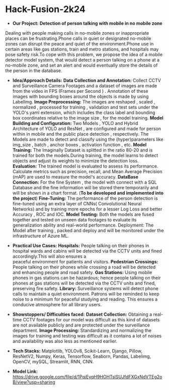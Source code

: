 # Hack-Fusion-2k24
- **Our Project:** 
**Detection of person talking with mobile in no mobile zone**

Dealing with people making calls in no-mobile zones or inappropriate places can be frustrating.Phone calls in quiet or designated no-mobile zones can disrupt the peace and quiet of the environment.Phone use in certain areas like gas stations, train and metro stations, and hospitals may pose safety risk.To cope with this problem, we propose the idea of a mobile detector model system, that would detect a person talking on a phone at a no-mobile zone, and set an alert and would eventually store the details of the person in the database.

- **Idea/Approach Details:**
**Data Collection and Annotation:** Collect CCTV and Surveillance Camera Footages and a  dataset of images are made from the video in FPS (Frames per Second ) . Annotation of these images with bounding boxes around the objects is made by using LabelImg.
**Image Preprocessing:** The images are reshaped , scaled , normalized , processed for training , validation and test sets under the YOLO's.yaml extension, which includes the class label and bounding box coordinates relative to the image size , for the model training.
**Model Building and Configuration:** Two Models , YOLO and Hybrid Architecture of YOLO and ResNet , are configured and made for person within in mobile and the public place detection , respectively. The Models are made to detect and classify using the (hyper)parameters like img_size , batch , anchor boxes , activation function , etc. 
**Model Training:** The Imaginally Dataset is splitted in the ratio 80-20 and is trained for both the models.During training, the model learns to detect objects and adjust its weights to minimize the detection loss.
**Evaluation:**  The trained model is evaluated to assess its performance. Calculate metrics such as precision, recall, and Mean Average Precision (mAP) are used to  measure the model's accuracy.
**DataBase Connection:** For the fine System , the model with connect with a SQL Database and the fine information will be stored there temporarily and will be shown in a chart format. (**To be developed and implemented into the project**)
**Fine-Tuning:** The performance of the person detection is fine-tuned using an extra layer of CNNs( Convolutional Neural Networks) and by training more epochs for a lesser Log Loss and better Accuracy , ROC  and IOC.
**Model Testing:** Both the models are fused together and tested on unseen data footages to evaluate its generalization ability and real-world performance.
Deployment: The Model after training , packed and deploy and will be monitored under the infrastructure of Azure ML.

- **Practical Use Cases:**
**Hospitals:** People talking on their phones in hospital wards and cabins will be detected via the CCTV units and fined accordingly.This will also ensures a       
  peaceful environment for patients and visitors.
**Pedestrian Crossings:** People talking on their phones while crossing a road will be detected and enhancing people and road safety.
**Gas Stations:** Using mobile phones in gas stations can be hazardous; hence people talking on their phones at gas stations will be detected via the CCTV units 
  and fined, preserving fire safety.
**Library:**  Surveillance systems will detect phone calls to maintain a quiet environment. Patrons will be reminded to keep noise to a minimum for peaceful 
  studying and reading. This ensures a conducive atmosphere for all library users.

- **Showstoppers/ Difficulties faced:**
**Dataset Collection:** Obtaining a real-time CCTV footages for our model was difficult as this kind of datasets are not available publicly and are protected under the surveillance department. 
**Image Processing:** Standardizing and normalizing the images for training and testing was difficult as it contains a lot of noises and availability was also less as mentioned earlier.

- **Tech Stacks:**
  Matplotlib, YOLOv8, Scikit-Learn, Django, Pillow, ResNetV2, Numpy, Keras, Tensorflow, Seaborn, Pandas, Labelimg, OpenCV, mySQL, Streamlit, RNN, CNN.














- **Model Link:**
 https://drive.google.com/file/d/1PqjEyqH9HOHTslSUJfdFXGxNdVTEg2oB/view?usp=sharing
 
